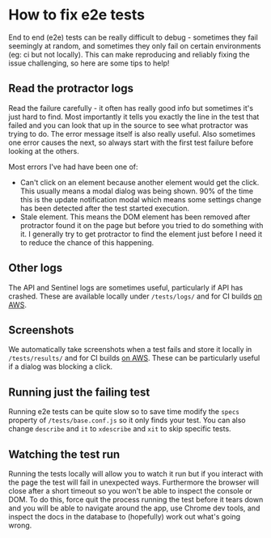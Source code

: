# How to fix e2e tests

End to end (e2e) tests can be really difficult to debug - sometimes they fail seemingly at random, and sometimes they only fail on certain environments (eg: ci but not locally). This can make reproducing and reliably fixing the issue challenging, so here are some tips to help!

## Read the protractor logs

Read the failure carefully - it often has really good info but sometimes it's just hard to find. Most importantly it tells you exactly the line in the test that failed and you can look that up in the source to see what protractor was trying to do. The error message itself is also really useful. Also sometimes one error causes the next, so always start with the first test failure before looking at the others.

Most errors I've had have been one of:

- Can't click on an element because another element would get the click. This usually means a modal dialog was being shown. 90% of the time this is the update notification modal which means some settings change has been detected after the test started execution.
- Stale element. This means the DOM element has been removed after protractor found it on the page but before you tried to do something with it. I generally try to get protractor to find the element just before I need it to reduce the chance of this happening.

## Other logs

The API and Sentinel logs are sometimes useful, particularly if API has crashed. These are available locally under `/tests/logs/` and for CI builds [on AWS](https://s3.console.aws.amazon.com/s3/buckets/medic-e2e/).

## Screenshots

We automatically take screenshots when a test fails and store it locally in `/tests/results/` and for CI builds [on AWS](https://s3.console.aws.amazon.com/s3/buckets/medic-e2e/). These can be particularly useful if a dialog was blocking a click.

## Running just the failing test

Running e2e tests can be quite slow so to save time modify the `specs` property of `/tests/base.conf.js` so it only finds your test. You can also change `describe` and `it` to `xdescribe` and `xit` to skip specific tests.

## Watching the test run

Running the tests locally will allow you to watch it run but if you interact with the page the test will fail in unexpected ways. Furthermore the browser will close after a short timeout so you won't be able to inspect the console or DOM. To do this, force quit the process running the test before it tears down and you will be able to navigate around the app, use Chrome dev tools, and inspect the docs in the database to (hopefully) work out what's going wrong.
